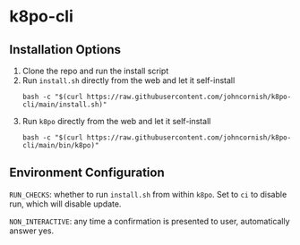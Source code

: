 # k8po-cli

## Installation Options

1. Clone the repo and run the install script
1. Run `install.sh` directly from the web and let it self-install
    ```
    bash -c "$(curl https://raw.githubusercontent.com/johncornish/k8po-cli/main/install.sh)"
1. Run `k8po` directly from the web and let it self-install
    ```
    bash -c "$(curl https://raw.githubusercontent.com/johncornish/k8po-cli/main/bin/k8po)"
    ```

## Environment Configuration

`RUN_CHECKS`: whether to run `install.sh` from within `k8po`.
Set to `ci` to disable run, which will disable update.

`NON_INTERACTIVE`: any time a confirmation is presented to user,
automatically answer yes.
